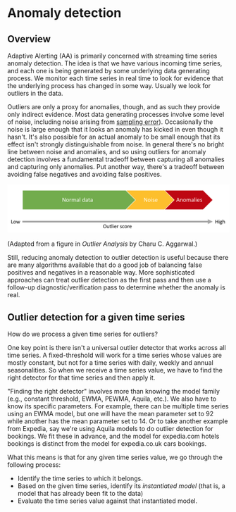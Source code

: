 # Anomaly detection

## Overview

Adaptive Alerting (AA) is primarily concerned with streaming time series anomaly detection. The
idea is that we have various incoming time series, and each one is being generated by some
underlying data generating process. We monitor each time series in real time to look for evidence
that the underlying process has changed in some way. Usually we look for outliers in the data.

Outliers are only a proxy for anomalies, though, and as such they provide only indirect
evidence. Most data generating processes involve some level of noise, including noise arising
from [sampling error](https://en.wikipedia.org/wiki/Sampling_error)). Occasionally the noise is
large enough that it looks an anomaly has kicked in even though it hasn't. It's also possible
for an actual anomaly to be small enough that its effect isn't strongly distinguishable from
noise. In general there's no bright line between noise and anomalies, and so using outliers for
anomaly detection involves a fundamental tradeoff between capturing all anomalies and capturing
only anomalies. Put another way, there's a tradeoff between avoiding false negatives and
avoiding false positives. 

![Normal data, noise and anomalies](images/normal-noise-anomaly.png)

(Adapted from a figure in _Outlier Analysis_ by Charu C. Aggarwal.)

Still, reducing anomaly detection to outlier detection is useful because there are many
algorithms available that do a good job of balancing false positives and negatives in a
reasonable way. More sophisticated approaches can treat outlier detection as the first pass
and then use a follow-up diagnostic/verification pass to determine whether the anomaly is real.

## Outlier detection for a given time series

How do we process a given time series for outliers?

One key point is there isn't a universal outlier detector that works across all time series.
A fixed-threshold will work for a time series whose values are mostly constant, but not for a
time series with daily, weekly and annual seasonalities. So when we receive a time series value,
we have to find the right detector for that time series and then apply it.

"Finding the right detector" involves more than knowing the model family (e.g., constant
threshold, EWMA, PEWMA, Aquila, etc.). We also have to know its specific parameters. For
example, there can be multiple time series using an EWMA model, but one will have the mean
parameter set to 92 while another has the mean parameter set to 14. Or to take another example
from Expedia, say we're using Aquila models to do outlier detection for bookings. We fit these
in advance, and the model for expedia.com hotels bookings is distinct from the model for
expedia.co.uk cars bookings.

What this means is that for any given time series value, we go through the following process:

- Identify the time series to which it belongs.
- Based on the given time series, identify its _instantiated model_ (that is, a model that has
  already been fit to the data)
- Evaluate the time series value against that instantiated model.


